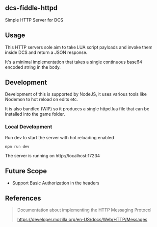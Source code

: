 ## dcs-fiddle-httpd

Simple HTTP Server for DCS

## Usage

This HTTP servers sole aim to take LUA script payloads and invoke them inside DCS and return a JSON response.

It's a minimal implementation that takes a single continuous base64 encoded string in the body.

## Development

Development of this is supported by NodeJS, it uses various tools like Nodemon to
hot reload on edits etc.

It is also bundled (WIP) so it produces a single httpd.lua file that can be
installed into the game folder.

### Local Development

Run dev to start the server with hot reloading enabled

```shell
npm run dev
```

The server is running on http://localhost:17234

## Future Scope

- Support Basic Authorization in the headers

## References

> Documentation about implementing the HTTP Messaging Protocol
> 
> https://developer.mozilla.org/en-US/docs/Web/HTTP/Messages
